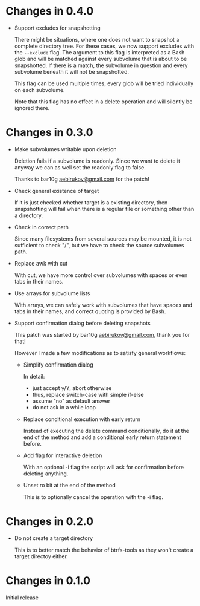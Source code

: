 # Changes in 0.4.0

-   Support excludes for snapshotting

    There might be situations, where one does not want to snapshot a
    complete directory tree. For these cases, we now support excludes with
    the `--exclude` flag. The argument to this flag is interpreted as a Bash
    glob and will be matched against every subvolume that is about to be
    snapshotted. If there is a match, the subvolume in question and every
    subvolume beneath it will not be snapshotted.

    This flag can be used multiple times, every glob will be tried
    individually on each subvolume.

    Note that this flag has no effect in a delete operation and will
    silently be ignored there.

# Changes in 0.3.0

-   Make subvolumes writable upon deletion

    Deletion fails if a subvolume is readonly. Since we want to delete it
    anyway we can as well set the readonly flag to false.

    Thanks to bar10g <aebirukov@gmail.com> for the patch!

-   Check general existence of target

    If it is just checked whether target is a existing directory, then
    snapshotting will fail when there is a regular file or something other
    than a directory.

-   Check in correct path

    Since many filesystems from several sources may be mounted, it is not
    sufficient to check "/", but we have to check the source subvolumes
    path.

-   Replace awk with cut

    With cut, we have more control over subvolumes with spaces or even tabs
    in their names.

-   Use arrays for subvolume lists

    With arrays, we can safely work with subvolumes that have spaces and
    tabs in their names, and correct quoting is provided by Bash.

-   Support confirmation dialog before deleting snapshots

    This patch was started by bar10g <aebirukov@gmail.com>, thank you for
    that!

    However I made a few modifications as to satisfy general workflows:

    -   Simplify confirmation dialog

        In detail:

        -   just accept y/Y, abort otherwise
        -   thus, replace switch-case with simple if-else
        -   assume "no" as default answer
        -   do not ask in a while loop

    -   Replace conditional execution with early return

        Instead of executing the delete command conditionally, do it at the
        end of the method and add a conditional early return statement
        before.

    -   Add flag for interactive deletion

        With an optional -i flag the script will ask for confirmation before
        deleting anything.

    -   Unset ro bit at the end of the method

        This is to optionally cancel the operation with the -i flag.

# Changes in 0.2.0

-   Do not create a target directory

    This is to better match the behavior of btrfs-tools as they won't create
    a target directoy either.

# Changes in 0.1.0

Initial release
